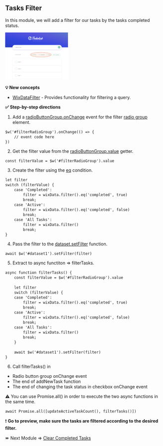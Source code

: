 ## Tasks Filter

In this module, we will add a filter for our tasks by the tasks completed status.

<p padding="40px"><img src="assets/tasks-filter.png" alt="Tasks Filter" width="40%" height="40%"></p>

**:bulb: New concepts**
- [WixDataFilter](https://www.wix.com/velo/reference/wix-data.WixDataFilter.html) - Provides functionality for filtering a query.

**:white_check_mark: Step-by-step directions**

1. Add a [radioButtonGroup.onChange](https://www.wix.com/velo/reference/$w.RadioButtonGroup.html#onChange) event for the filter [radio group](https://www.wix.com/velo/reference/$w.RadioButtonGroup.html) element.

```
$w('#filterRadioGroup').onChange(() => {
	// event code here
})
```

2. Get the filter value from the [radioButtonGroup.value](https://www.wix.com/velo/reference/$w.RadioButtonGroup.html#value) getter.

```
const filterValue = $w('#filterRadioGroup').value
```

3. Create the filter using the [eq](https://www.wix.com/velo/reference/wix-data.WixDataFilter.html#eq) condition.

```
let filter
switch (filterValue) {
    case 'Completed':
        filter = wixData.filter().eq('completed', true)
        break;
    case 'Active':
        filter = wixData.filter().eq('completed', false)
        break;
    case 'All Tasks':
        filter = wixData.filter()
        break;
}

```

4. Pass the filter to the [dataset.setFilter](https://www.wix.com/velo/reference/wix-dataset.Dataset.html#setFilter) function.

```
await $w('#dataset1').setFilter(filter)
```

5. Extract to async functiton => filterTasks.

```
async function filterTasks() {
	const filterValue = $w('#filterRadioGroup').value

	let filter
	switch (filterValue) {
	case 'Completed':
		filter = wixData.filter().eq('completed', true)
		break;
	case 'Active':
		filter = wixData.filter().eq('completed', false)
		break;
	case 'All Tasks':
		filter = wixData.filter()
		break;
	}

	await $w('#dataset1').setFilter(filter)
}
```

6. Call filterTasks() in

- Radio button group onChange event
- The end of addNewTask function
- The end of changing the task status in checkbox onChange event

:warning: You can use Promise.all() in order to execute the two async functions in the same time.

```
await Promise.all([updateActiveTaskCount(), filterTasks()])
```

:exclamation: **Go to preview, make sure the tasks are filtered according to the desired filter.**

:fast_forward: Next Module => [Clear Completed Tasks](CLEAR_COMPLETED_TASKS.md)
